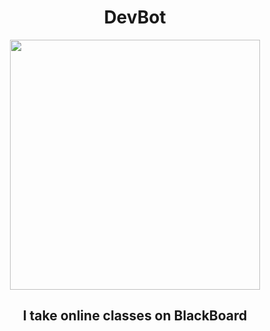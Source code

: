 <h1 align="center"> DevBot</h1>

<p align="center">
  <img height="400" src="https://github.com/StatusNeo/Hacktoberfest_2020/blob/main/intro/img/bot.png?raw=true">
</p>

<h2 align="center">I take online classes on BlackBoard</h2>




